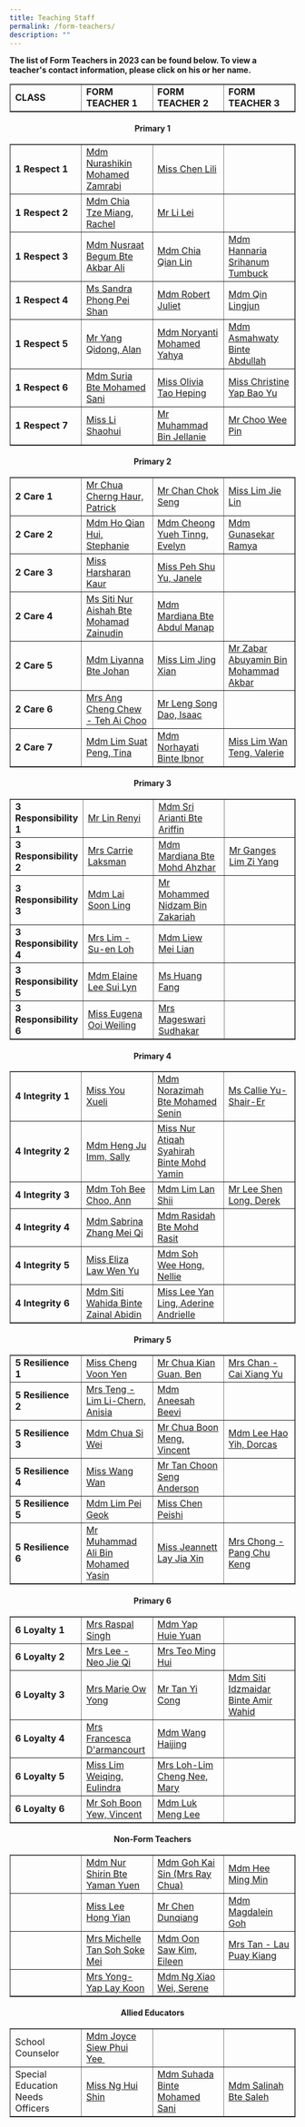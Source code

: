 ```yaml
---
title: Teaching Staff
permalink: /form-teachers/
description: ""
---
```

<p><strong>The list of Form Teachers in 2023 can be found below. To view a teacher's contact information, please click on his or her name.</strong></p>


<table class="table table-responsive table-bordered" border="" cellpadding="10"><tbody><tr style="height: 20px;"><td style="height: 20px; width: 25%;"><strong>CLASS</strong></td><td style="height: 20px; width: 25%;"><strong>FORM TEACHER 1</strong></td><td style="height: 20px; width: 25%;"><strong>FORM TEACHER 2</strong></td><td style="height: 20px; width: 25%;"><strong>FORM TEACHER 3</strong></td></tr></tbody></table>

	
<p>

</p><h4 style="text-align: center;"><strong>Primary 1</strong></h4>

	
<table class="table table-responsive table-bordered" border="" cellpadding="10"><tbody><tr style="height: 20px;"><td style="height: 20px; width: 25%;"><strong>1 Respect 1</strong></td><td style="height: 20px; width: 25%;"><a href="/English-department/#shikin" target="_blank" rel="noopener">Mdm Nurashikin Mohamed Zamrabi</a></td><td style="height: 20px; width: 25%;"><a href="/mtl-department/chen_lili" target="_blank" rel="noopener">Miss Chen Lili</a></td><td style="height: 20px; width: 25%;">&nbsp;</td></tr><tr style="height: 17px;"><td style="height: 20px; width: 25%;"><strong>1 Respect 2</strong></td><td style="height: 20px; width: 25%;"><a href="/character-citizenship-education-department/#Rachel_" target="_blank" rel="noopener">Mdm Chia Tze Miang, Rachel</a></td><td style="height: 20px; width: 25%;"><a href="/mtl-department/#LiLei_" target="_blank" rel="noopener">Mr Li Lei</a></td><td style="height: 20px; width: 25%;">&nbsp;</td></tr><tr style="height: 20px;"><td style="height: 20px; width: 25%;"><strong>1 Respect 3</strong></td><td style="height: 20px; width: 25%;"><a href="/key-personnel-2/#Nusraat_" target="_blank" rel="noopener">Mdm Nusraat Begum Bte Akbar Ali</a></td><td style="height: 20px; width: 25%;"><a href="/key-personnel-2/#Qianlin_" target="_blank" rel="noopener">Mdm Chia Qian Lin</a></td><td style="height: 20px; width: 25%;"><a href="/key-personnel-2/#Hanna_" target="_blank" rel="noopener">Mdm Hannaria Srihanum Tumbuck</a></td></tr><tr style="height: 20px;"><td style="height: 20px; width: 25%;"><strong>1 Respect 4</strong></td><td style="height: 20px; width: 25%;"><a href="/English-department/#Sandra_" target="_blank" rel="noopener">Ms Sandra Phong Pei Shan</a></td><td style="height: 20px; width: 25%;"><a href="/mtl-department/#Juliet_" target="_blank" rel="noopener">Mdm Robert Juliet</a></td><td style="height: 20px; width: 25%;"><a href="/mtl-department/#Lingjun_" target="_blank" rel="noopener">Mdm Qin Lingjun</a></td></tr><tr style="height: 20px;"><td style="height: 20px; width: 25%;"><strong>1 Respect 5</strong></td><td style="height: 20px; width: 25%;"><a href="/key-personnel-2/#Alan_" target="_blank" rel="noopener">Mr Yang Qidong, Alan</a></td><td style="height: 20px; width: 25%;"><a href="/mtl-department/#Noryanti_" target="_blank" rel="noopener">Mdm Noryanti Mohamed Yahya</a></td><td style="height: 20px; width: 25%;"><a href="/ICT-department/#Asmah_" target="_blank" rel="noopener">Mdm Asmahwaty Binte Abdullah</a></td></tr><tr style="height: 20px;"><td style="height: 20px; width: 25%;"><strong>1 Respect 6</strong></td><td style="height: 20px; width: 25%;"><a href="/student-management-department/#Suria_" target="_blank" rel="noopener">Mdm Suria Bte Mohamed Sani</a></td><td style="height: 20px; width: 25%;"><a href="/pam-and-cca-department/#Olivia_" target="_blank" rel="noopener">Miss Olivia Tao Heping</a></td><td style="height: 20px; width: 25%;"><a href="/pam-and-cca-department/#Christine_" target="_blank" rel="noopener">Miss Christine Yap Bao Yu</a></td></tr><tr style="height: 20px;"><td style="height: 20px; width: 25%;"><strong>1 Respect 7</strong></td><td style="height: 20px; width: 25%;"><a href="/science-department/#Shaohui_" target="_blank" rel="noopener">Miss Li Shaohui</a></td><td style="height: 20px; width: 25%;"><a href="/pam-and-cca-department/#Muhammad_" target="_blank" rel="noopener">Mr Muhammad Bin Jellanie</a></td><td style="height: 20px; width: 25%;"><a href="/key-personnel-2/#Weepin_" target="_blank" rel="noopener">Mr Choo Wee Pin</a></td></tr>
</tbody>
</table>	
<p></p>

<p> 

</p><h4 style="text-align: center;"><strong>Primary 2</strong></h4>


<table class="table table-responsive table-bordered" border="1" cellpadding="10"><tbody><tr style="height: 22px;"><td style="height: 20px; width: 25%;"><strong>2 Care 1</strong></td><td style="height: 20px; width: 25%;"><a href="/mathematics-department/#Patrick_" target="_blank" rel="noopener">Mr Chua Cherng Haur, Patrick</a></td><td style="height: 20px; width: 25%;"><a href="/key-personnel-2/#Chokseng_" target="_blank" rel="noopener">Mr Chan Chok Seng</a></td><td style="height: 20px; width: 25%;"><a href="/mathematics-department/#Jielin_" target="_blank" rel="noopener">Miss Lim Jie Lin</a></td></tr><tr style="height: 20px;"><td style="height: 20px; width: 25%;"><strong>2 Care 2</strong></td><td style="height: 20px; width: 25%;"><a href="/key-personnel-2/#Stephanie_" target="_blank" rel="noopener">Mdm Ho Qian Hui, Stephanie</a></td><td style="height: 20px; width: 25%;"><a href="/English-department/#Evelyn_" target="_blank" rel="noopener">Mdm Cheong Yueh Tinng, Evelyn</a></td><td style="height: 20px; width: 25%;"><a href="/mtl-department/#Ramya_" target="_blank" rel="noopener">Mdm Gunasekar Ramya</a></td></tr><tr style="height: 20px;"><td style="height: 20px; width: 25%;"><strong>2 Care 3</strong></td><td style="height: 20px; width: 25%;"><a href="/English-department/#Harsharan_" target="_blank" rel="noopener">Miss Harsharan Kaur</a></td><td style="height: 20px; width: 25%;"><a href="/pam-and-cca-department/#Janelle_" target="_blank" rel="noopener">Miss Peh Shu Yu, Janele</a></td><td style="height: 20px; width: 25%;">&nbsp;</td></tr><tr style="height: 20px;"><td style="height: 20px; width: 25%;"><strong>2 Care 4</strong></td><td style="height: 20px; width: 25%;"><a href="/ICT-department/#Aishah_" target="_blank" rel="noopener">Ms Siti Nur Aishah Bte Mohamad Zainudin</a></td><td style="height: 20px; width: 25%;"><a href="/mtl-department/#Mardiana_" target="_blank" rel="noopener">Mdm Mardiana Bte Abdul Manap</a></td><td style="height: 20px; width: 25%;">&nbsp;</td></tr><tr style="height: 20px;"><td style="height: 20px; width: 25%;"><strong>2 Care 5</strong></td><td style="height: 20px; width: 25%;"><a href="/ICT-department/#Liyanna_" target="_blank" rel="noopener">Mdm Liyanna Bte Johan</a></td><td style="height: 20px; width: 25%;"><a href="/ICT-department/#Jingxian_" target="_blank" rel="noopener">Miss Lim Jing Xian</a></td><td style="height: 20px; width: 25%;"><a href="/ICT-department/#Zabar_" target="_blank" rel="noopener">Mr Zabar Abuyamin Bin Mohammad Akbar</a></td></tr><tr style="height: 24px;"><td style="height: 20px; width: 25%;"><strong>2 Care 6</strong></td><td style="height: 20px; width: 25%;"><a href="/mathematics-department/#Elis_" target="_blank" rel="noopener">Mrs Ang Cheng Chew - Teh Ai Choo</a></td><td style="height: 20px; width: 25%;"><a href="/ICT-department/#Isaac_" target="_blank" rel="noopener">Mr Leng Song Dao, Isaac</a></td><td style="height: 20px; width: 25%;">&nbsp;</td></tr><tr style="height: 20px;"><td style="height: 20px; width: 25%;"><strong>2 Care 7</strong></td><td style="height: 20px; width: 25%;"><a href="/English-department/#Tina_" target="_blank" rel="noopener">Mdm Lim Suat Peng, Tina</a></td><td style="height: 20px; width: 25%;"><a href="/mtl-department/#Norhayati_" target="_blank" rel="noopener">Mdm Norhayati Binte Ibnor</a></td><td style="height: 20px; width: 26.7194%;"><a href="/mathematics-department/#Valerie_" target="_blank" rel="noopener">Miss Lim Wan Teng, Valerie</a></td></tr></tbody></table>	
<p></p>

<p> 

</p><h4 style="text-align: center;"><strong>Primary 3</strong></h4>


<table class="table table-responsive table-bordered" border="1" cellpadding="10"><tbody><tr style="height: 20px;"><td style="height: 20px; width: 25%;"><strong>3 Responsibility 1</strong></td><td style="height: 20px; width: 25%;"><a href="/science-department/#Renyi_" target="_blank" rel="noopener">Mr Lin Renyi</a></td><td style="height: 20px; width: 25%;"><a href="/key-personnel-2/#Sri_" target="_blank" rel="noopener">Mdm Sri Arianti Bte Ariffin</a></td><td style="height: 20px; width: 25%;">&nbsp;</td></tr><tr style="height: 20px;"><td style="height: 20px; width: 25%;"><strong>3 Responsibility 2</strong></td><td style="height: 20px; width: 25%;"><a href="/ICT-department/#Carrie_" target="_blank" rel="noopener">Mrs Carrie Laksman</a></td><td style="height: 20px; width: 25%;"><a href="/ICT-department/#Diana_" target="_blank" rel="noopener">Mdm Mardiana Bte Mohd Ahzhar</a></td><td style="height: 20px; width: 25%;"><a href="/science-department/#Ganges_" target="_blank" rel="noopener">Mr Ganges Lim Zi Yang</a></td></tr><tr style="height: 20px;"><td style="height: 20px; width: 25%;"><strong>3 Responsibility 3</strong></td><td style="height: 20px; width: 25%;"><a href="/mathematics-department/#Laisoonling_" target="_blank" rel="noopener">Mdm Lai Soon Ling</a></td><td style="height: 20px; width: 25%;"><a href="/key-personnel-2/#Nidzam_" target="_blank" rel="noopener">Mr Mohammed Nidzam Bin Zakariah</a></td><td style="height: 20px; width: 25%;">&nbsp;</td></tr><tr style="height: 20px;"><td style="height: 20px; width: 25%;"><strong>3 Responsibility 4</strong></td><td style="height: 20px; width: 25%;"><a href="/key-personnel-2/#Suen_" target="_blank" rel="noopener">Mrs Lim - Su-en Loh</a></td><td style="height: 20px; width: 25%;"><a href="/mtl-department/#Meilian_" target="_blank" rel="noopener">Mdm Liew Mei Lian</a></td><td style="height: 20px; width: 25%;">&nbsp;</td></tr><tr style="height: 20px;"><td style="height: 20px; width: 25%;"><strong>3 Responsibility 5</strong></td><td style="height: 20px; width: 25%;"><a href="/mathematics-department/#Elaine_" target="_blank" rel="noopener">Mdm Elaine Lee Sui Lyn</a></td><td style="height: 20px; width: 25%;"><a href="/mtl-department/#Huangfang_" target="_blank" rel="noopener">Ms Huang Fang</a></td><td style="height: 20px; width: 25%;">&nbsp;</td></tr><tr style="height: 29px;"><td style="height: 20px; width: 25%;"><strong>3 Responsibility 6</strong></td><td style="height: 20px; width: 25%;"><a href="/key-personnel-2/#Eugena_" target="_blank" rel="noopener">Miss Eugena Ooi Weiling</a></td><td style="height: 20px; width: 25%;"><a href="/key-personnel-2/#Mageswari_" target="_blank" rel="noopener">Mrs Mageswari Sudhakar</a></td><td style="height: 20px; width: 25%;">&nbsp;</td></tr></tbody></table>
<p></p>
	
<p> 

</p><h4 style="text-align: center;"><strong>Primary 4</strong></h4>


<table class="table table-responsive table-bordered" border="1" cellpadding="10"><tbody><tr style="height: 20px;"><td style="height: 20px; width: 25%;"><strong>4 Integrity 1</strong></td><td style="height: 20px; width: 25%;"><a href="/science-department/#Xueli_" target="_blank" rel="noopener">Miss You Xueli</a></td><td style="height: 20px; width: 25%;"><a href="/character-citizenship-education-department/#Nora_" target="_blank" rel="noopener">Mdm Norazimah Bte Mohamed Senin</a></td><td style="height: 20px; width: 25%;"><a href="/pam-and-cca-department/#Callie_" target="_blank" rel="noopener">Ms Callie Yu-Shair-Er</a></td></tr><tr style="height: 20px;"><td style="height: 20px; width: 25%;"><strong>4 Integrity 2</strong></td><td style="height: 20px; width: 25%;"><a href="/mathematics-department/#Sally_" target="_blank" rel="noopener">Mdm Heng Ju Imm, Sally</a></td><td style="height: 20px; width: 25%;"><a href="/science-department/#Atiqah_" target="_blank" rel="noopener">Miss Nur Atiqah Syahirah Binte Mohd Yamin</a></td><td style="height: 20px; width: 25%;">&nbsp;</td></tr><tr style="height: 20px;"><td style="height: 20px; width: 25%;"><strong>4 Integrity 3</strong></td><td style="height: 20px; width: 25%;"><a href="/key-personnel-2/#Ann_" target="_blank" rel="noopener">Mdm Toh Bee Choo, Ann</a></td><td style="height: 20px; width: 25%;"><a href="/ICT-department/#LanShii_" target="_blank" rel="noopener">Mdm Lim Lan Shii</a></td><td style="height: 20px; width: 25%;"><a href="/mathematics-department/#Derek_" target="_blank" rel="noopener">Mr Lee Shen Long, Derek</a></td></tr><tr style="height: 20px;"><td style="height: 20px; width: 25%;"><strong>4 Integrity 4</strong></td><td style="height: 20px; width: 25%;"><a href="english-department/#Sabrina_" target="_blank" rel="noopener">Mdm Sabrina Zhang Mei Qi</a></td><td style="height: 20px; width: 25%;"><a href="/key-personnel-2/#Rasidah_" target="_blank" rel="noopener">Mdm Rasidah Bte Mohd Rasit</a></td><td style="height: 20px; width: 25%;">&nbsp;</td></tr><tr style="height: 20px;"><td style="height: 20px; width: 25%;"><strong>4 Integrity 5</strong></td><td style="height: 20px; width: 25%;"><a href="English-department/#Eliza_" target="_blank" rel="noopener">Miss Eliza Law Wen Yu</a></td><td style="height: 20px; width: 25%;"><a href="/key-personnel-2/#Nellie_" target="_blank" rel="noopener">Mdm Soh Wee Hong, Nellie</a></td><td style="height: 20px; width: 25%;">&nbsp;</td></tr><tr style="height: 20px;"><td style="height: 20px; width: 25%;"><strong>4 Integrity 6</strong></td><td style="height: 20px; width: 25%;"><a href="/mathematics-department/#Wahida_" target="_blank" rel="noopener">Mdm Siti Wahida Binte Zainal Abidin</a></td><td style="height: 20px; width: 25%;"><a href="/key-personnel-2/#Andrielle_" target="_blank" rel="noopener">Miss Lee Yan Ling, Aderine Andrielle</a></td><td style="height: 20px; width: 25%;">&nbsp;</td></tr></tbody></table><p></p>
	
<p> 

</p><h4 style="text-align: center;"><strong>Primary 5</strong></h4>


<table class="table table-responsive table-bordered" border="1" cellpadding="10"><tbody><tr style="height: 20px;"><td style="height: 20px; width:25%;"><strong>5 Resilience 1</strong></td><td style="height: 20px; width: 25%;"><a href="/science-department/#Voonyen_" target="_blank" rel="noopener">Miss Cheng Voon Yen</a></td><td style="height: 20px; width: 25%;"><a href="/character-citizenship-education-department/#Ben_" target="_blank" rel="noopener">Mr Chua Kian Guan, Ben</a></td><td style="height: 20px; width: 25%;"><a href="/mtl-department/#Xiangyu_" target="_blank" rel="noopener">Mrs Chan - Cai Xiang Yu</a></td></tr><tr style="height: 20px;"><td style="height: 20px; width: 25%;"><strong>5 Resilience 2</strong></td><td style="height: 20px; width: 25%;"><a href="/key-personnel-2/#Anisia_" target="_blank" rel="noopener">Mrs Teng - Lim Li-Chern, Anisia</a></td><td style="height: 20px; width: 25%;"><a href="/character-citizenship-education-department/#Aneesah_" target="_blank" rel="noopener">Mdm Aneesah Beevi</a></td><td style="height: 20px; width: 25%;">&nbsp;</td></tr><tr style="height: 20px;"><td style="height: 20px; width: 25%;"><strong>5 Resilience 3</strong></td><td style="height: 20px; width: 25%;"><a href="/key-personnel-2/#Siwei_" target="_blank" rel="noopener">Mdm Chua Si Wei</a></td><td style="height: 20px; width: 25%;"><a href="/key-personnel-2/#Vincentchua_" target="_blank" rel="noopener">Mr Chua Boon Meng, Vincent</a></td><td style="height: 20px; width: 25%;"><a href="/key-personnel-2/#Dorcas_" target="_blank" rel="noopener">Mdm Lee Hao Yih, Dorcas</a></td></tr><tr style="height: 20px;"><td style="height: 20px; width: 25%;"><strong>5 Resilience 4</strong></td><td style="height: 20px; width: 25%;"><a href="/mtl-department/#Wangwan_" target="_blank" rel="noopener">Miss Wang Wan</a></td><td style="height: 20px; width: 25%;"><a href="/key-personnel-2/#Anderson_" target="_blank" rel="noopener">Mr Tan Choon Seng Anderson</a></td><td style="height: 20px; width: 25%;">&nbsp;</td></tr><tr style="height: 20px;"><td style="height: 20px; width: 25%;"><strong>5 Resilience 5</strong></td><td style="height: 20px; width: 25%;"><a href="/mathematics-department/#Shannon_" target="_blank" rel="noopener">Mdm Lim Pei Geok</a></td><td style="height: 20px; width: 25%;"><a href="/character-citizenship-education-department/#Peishi_" target="_blank" rel="noopener">Miss Chen Peishi</a></td><td style="height: 20px; width: 25%;">&nbsp;</td></tr><tr style="height: 20px;"><td style="height: 20px; width: 25%;"><strong>5 Resilience 6</strong></td><td style="height: 20px; width: 25%;"><a href="/English-department/#Ali_" target="_blank" rel="noopener">Mr Muhammad Ali Bin Mohamed Yasin</a></td><td style="height: 20px; width: 25%;"><a style="font-family: inherit; font-size: inherit;" href="/key-personnel-2/#Jeannett_" target="_blank" rel="noopener">Miss Jeannett Lay Jia Xin</a></td><td style="height: 20px; width: 25%;"><a href="/key-personnel-2/#Chukeng_" target="_blank" rel="noopener">Mrs Chong - Pang Chu Keng</a></td></tr></tbody></table><p></p>
	
<p> 

</p><h4 style="text-align: center;"><strong>Primary 6</strong></h4>


<table class="table table-responsive table-bordered" border="1" cellpadding="10"><tbody><tr style="height: 20px;"><td style="height: 20px; width: 25%;"><strong>6 Loyalty 1</strong></td><td style="height: 20px; width: 25%;"><a href="english-department/#Kiranjit_" target="_blank" rel="noopener">Mrs Raspal Singh</a></td><td style="height: 20px; width: 25%;"><a href="/key-personnel-2/#Huieyuan_" target="_blank" rel="noopener">Mdm Yap Huie Yuan</a></td><td style="height: 20px; width: 25%;">&nbsp;</td></tr><tr style="height: 20px;"><td style="height: 20px; width: 25%;"><strong>6 Loyalty 2</strong></td><td style="height: 20px; width: 25%;"><a href="/key-personnel-2/#Jieqi_" target="_blank" rel="noopener">Mrs Lee - Neo Jie Qi</a></td><td style="height: 20px; width: 25%;"><a href="/key-personnel-2/#Minghui_" target="_blank" rel="noopener">Mrs Teo Ming Hui</a></td><td style="height: 20px; width: 25%;">&nbsp;</td></tr><tr style="height: 20px;"><td style="height: 20px; width: 25%;"><strong>6 Loyalty 3</strong></td><td style="height: 20px; width: 25%;"><a href="/student-management-department/#Marie_" target="_blank" rel="noopener">Mrs Marie Ow Yong</a></td><td style="height: 20px; width: 25%;"><a href="/student-management-department/#Yicong_" target="_blank" rel="noopener">Mr Tan Yi Cong</a></td><td style="height: 20px; width: 25%;"><a href="/key-personnel-2/#Idzmaidar_" target="_blank" rel="noopener">Mdm Siti Idzmaidar Binte Amir Wahid</a></td></tr><tr style="height: 20px;"><td style="height: 20px; width: 25%;"><strong>6 Loyalty 4</strong></td><td style="height: 20px; width: 25%;"><a href="/ICT-department/#Francesca_" target="_blank" rel="noopener">Mrs Francesca D'armancourt</a></td><td style="height: 20px; width: 25%;"><a href="/character-citizenship-education-department/#Haijing_" target="_blank" rel="noopener">Mdm Wang Haijing</a></td><td style="height: 20px; width: 25%;">&nbsp;</td></tr><tr style="height: 20px;"><td style="height: 20px; width: 25%;"><strong>6 Loyalty 5</strong></td><td style="height: 20px; width: 25%;"><a href="/key-personnel-2/#Eulindra_" target="_blank" rel="noopener">Miss Lim Weiqing, Eulindra</a></td><td style="height: 20px; width: 25%;"><a href="/key-personnel-2/#Mary_" target="_blank" rel="noopener">Mrs Loh-Lim Cheng Nee, Mary</a></td><td style="height: 20px; width: 25%;">&nbsp;</td></tr><tr style="height: 1.21875px;"><td style="height: 20px; width: 25%;"><strong>6 Loyalty 6</strong></td><td style="height: 20px; width: 25%;"><a style="font-family: inherit; font-size: inherit;" href="/key-personnel-2/#Vincents_" target="_blank" rel="noopener"> Mr Soh Boon Yew, Vincent</a></td><td style="height: 20px; width: 25%;"><a href="/key-personnel-2/#Menglee_" target="_blank" rel="noopener">Mdm Luk Meng Lee</a></td><td style="height: 20px; width: 25%;">&nbsp;</td></tr></tbody></table><p></p>
	
<p> 

</p><h4 style="text-align: center;"><strong>Non-Form Teachers</strong></h4>

<table class="table table-responsive table-bordered" border="1" cellpadding="10"><tbody><tr style="height: 20px;"><td style="height: 20px; width: 25%;">&nbsp;</td><td style="height: 20px; width: 25%;"><a href="/key-personnel-2/#Shirin_" target="_blank" rel="noopener">Mdm Nur Shirin Bte Yaman Yuen</a></td><td style="height: 20px; width: 25%;"><a href="/mtl-department/#Raychua_" target="_blank" rel="noopener">Mdm Goh Kai Sin (Mrs Ray Chua)</a></td><td style="height: 20px; width: 25%;"><a href="/mtl-department/#Mingmin_" target="_blank" rel="noopener">Mdm Hee Ming Min</a></td></tr><tr style="height: 20px;"><td style="height: 20px; width: 25%;">&nbsp;</td><td style="height: 20px; width: 25%;"><a href="/mtl-department/#Hongyian_">Miss Lee Hong Yian</a></td><td style="height: 20px; width: 25%;"><a href="/mtl-department/#Simon_" target="_blank" rel="noopener">Mr Chen Dunqiang</a></td><td style="height: 20px; width: 25%;"><a href="/english-department/#Magdalein_" target="_blank" rel="noopener">Mdm Magdalein Goh</a></td></tr><tr style="height: 20px;"><td style="height: 20px; width: 25%;">&nbsp;</td><td style="height: 20px; width: 25%;"><a href="/science-department/#Michelle_" target="_blank" rel="noopener">Mrs Michelle Tan Soh Soke Mei</a></td><td style="height: 20px; width: 25%;"><a href="/mathematics-department/#Eileen_" target="_blank" rel="noopener">Mdm Oon Saw Kim, Eileen</a></td><td style="height: 20px; width: 25%;"><a href="/mathematics-department/#Puaykiang_" target="_blank" rel="noopener">Mrs Tan - Lau Puay Kiang</a></td></tr><tr style="height: 20px;"><td style="height: 20px; width: 25%;">&nbsp;</td><td style="height: 20px; width: 25%;"><a href="/science-department/#Laykoon_" target="_blank" rel="noopener">Mrs Yong-Yap Lay Koon</a></td><td style="height: 20px; width: 25%;"><a href="/science-department/#Serene_" target="_blank" rel="noopener">Mdm Ng Xiao Wei, Serene</a></td><td style="height: 20px; width: 25%;"><a></a></td></tr></tbody></table><p></p>
	
<p> 

</p><h4 style="text-align: center;"><strong>Allied Educators</strong></h4>


<table class="table table-responsive table-bordered" border="1" cellpadding="10"><tbody><tr style="height: 20px;"><td style="height: 20px; width: 25%;">School Counselor</td><td style="height: 20px; width: 25%;"><a href="/allied-educators/#Joyce_" target="_blank" rel="noopener">Mdm Joyce Siew Phui Yee&nbsp;</a></td><td style="height: 20px; width: 25%;">&nbsp;</td><td style="height: 20px; width: 25%;">&nbsp;</td></tr><tr style="height: 20px;"><td style="height: 20px; width: 25%;">Special Education Needs Officers</td><td style="height: 20px; width: 25%;"><a href="/allied-educators/#Huishin_" target="_blank" rel="noopener">Miss Ng Hui Shin</a></td><td style="height: 20px; width: 25%;"><a href="/allied-educators/#Suhada_" target="_blank" rel="noopener">Mdm Suhada Binte Mohamed Sani</a></td><td style="height: 20px; width: 25%;"><a href="/allied-educators/#Salinah_" target="_blank" rel="noopener">Mdm Salinah Bte Saleh</a></td></tr></tbody></table><p></p>